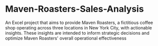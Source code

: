 # Maven-Roasters-Sales-Analysis
An Excel project that aims to provide Maven Roasters, a fictitious coffee shop operating across three locations in New York City, with actionable insights. These insights are intended to inform strategic decisions and optimize Maven Roasters' overall operational effectiveness
